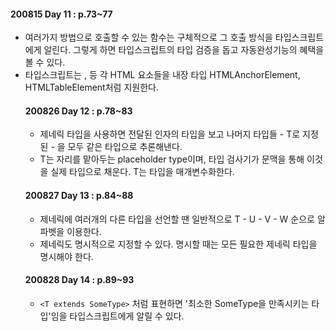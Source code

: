 #### 200815 Day 11 : p.73~77

- 여러가지 방법으로 호출할 수 있는 함수는 구체적으로 그 호출 방식을 타입스크립트에게 알린다. 그렇게 하면 타입스크립트의 타입 검증을 돕고 자동완성기능의 혜택을 볼 수 있다.
- 타입스크립트는 <a>, <table> 등 각 HTML 요소들을 내장 타입 HTMLAnchorElement, HTMLTableElement처럼 지원한다.

#### 200826 Day 12 : p.78~83

- 제네릭 타입을 사용하면 전달된 인자의 타입을 보고 나머지 타입들 - T로 지정된 - 을 모두 같은 타입으로 추론해낸다.
- T는 자리를 맡아두는 placeholder type이며, 타입 검사기가 문맥을 통해 이것을 실제 타입으로 채운다. T는 타입을 매개변수화한다.

#### 200827 Day 13 : p.84~88

- 제네릭에 여러개의 다른 타입을 선언할 땐 일반적으로 T - U - V - W 순으로 알파벳을 이용한다.
- 제네릭도 명시적으로 지정할 수 있다. 명시할 때는 모든 필요한 제네릭 타입을 명시해야 한다.

#### 200828 Day 14 : p.89~93

- `<T extends SomeType>` 처럼 표현하면 '최소한 SomeType을 만족시키는 타입'임을 타입스크립트에게 알릴 수 있다.
